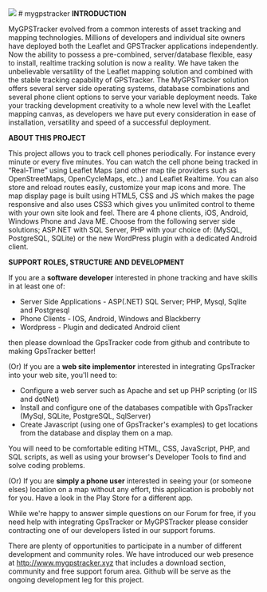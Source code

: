 <img src="http://mygpstracker.xyz/download/images/mygpstracker.png" /> 
# mygpstracker
<b>INTRODUCTION</b>

MyGPSTracker evolved from a common interests of asset tracking and mapping technologies. Millions of developers and individual site owners have deployed both the Leaflet and GPSTracker applications independently. Now the ability to possess a pre-combined, server/database flexible, easy to install, realtime tracking solution is now a reality. We have taken the unbelievable versatility of the Leaflet mapping solution and combined with the stable tracking capability of GPSTracker. The MyGPSTracker solution offers several server side operating systems, database combinations and several phone client options to serve your variable deployment needs. Take your tracking development creativity to a whole new level with the Leaflet mapping canvas, as developers we have put every consideration in ease of installation, versatility and speed of a successful deployment.

<b>ABOUT THIS PROJECT</b>

This project allows you to track cell phones periodically. For instance every minute or every five minutes. You can watch the cell phone being tracked in “Real-Time” using Leaflet Maps (and other map tile providers such as OpenStreetMaps, OpenCycleMaps, etc..) and Leaflet Realtime. You can also store and reload routes easily, customize your map icons and more. The map display page is built using HTML5, CSS and JS which makes the page responsive and also uses CSS3 which gives you unlimited control to theme with your own site look and feel. There are 4 phone clients, iOS, Android, Windows Phone and Java ME. Choose from the following server side solutions; ASP.NET with SQL Server, PHP with your choice of: (MySQL, PostgreSQL, SQLite) or the new WordPress plugin with a dedicated Android client. 

<b>SUPPORT ROLES, STRUCTURE AND DEVELOPMENT</b>

If you are a <b>software developer</b> interested in phone tracking and have skills in at least one of:
<ul>
<li>Server Side Applications - ASP(.NET) SQL Server; PHP, Mysql, Sqlite and Postgresql</li>
<li>Phone Clients - IOS, Android, Windows and Blackberry</li>
<li>Wordpress - Plugin and dedicated Android client</li>
</ul>
then please download the GpsTracker code from github and contribute to making GpsTracker better!

(Or) If you are a <b>web site implementor</b> interested in integrating GpsTracker into your web site, you'll need to:
<ul>
<li>Configure a web server such as Apache and set up PHP scripting (or IIS and dotNet)</li>
<li>Install and configure one of the databases compatible with GpsTracker (MySql, SQLite, PostgreSQL, SqlServer)</li>
<li>Create Javascript (using one of GpsTracker's examples) to get locations from the database and display them on a map.</li></ul>

You will need to be comfortable editing HTML, CSS, JavaScript, PHP, and SQL scripts, as well as using your browser's Developer Tools to find and solve coding problems.

(Or) If you are <b>simply a phone user</b> interested in seeing your (or someone elses) location on a map without any effort, this application is probobly not for you.  Have a look in the Play Store for a different app.

While we're happy to answer simple questions on our Forum for free, if you need help with integrating GpsTracker or MyGPSTracker please consider contracting one of our developers listed in our support forums.

There are plenty of opportunities to participate in a number of different development and community roles. We have introduced our web presence at http://www.mygpstracker.xyz that includes a download section, community and free support forum area. Github will be serve as the ongoing development leg for this project.
